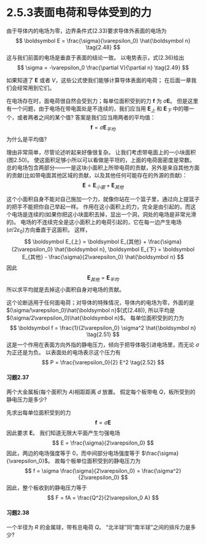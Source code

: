 # 2.5.3表面电荷和导体受到的力

由于导体内的电场为零，边界条件式(2.33)要求导体外表面的电场为
$$
  \boldsymbol E = \frac{\sigma}{\varepsilon_0} \hat{\boldsymbol n}
  \tag{2.48}
$$
这与我们前面的电场是垂直于表面的结论一致。
以电势表示，式(2.36)给出
$$
  \sigma = -\varepsilon_0 \frac{\partial V}{\partial n} 
  \tag{2.49}
$$

如果知道了 $\boldsymbol E$ 或者 $V$，这些公式使我们能够计算导体表面的电荷；
在后面一章我们会经常用到它们。

在电场存在时，面电荷很自然会受到力；每单位面积受到的力 $\boldsymbol f$ 为 $\sigma \boldsymbol E$。
但是这里有一个问题，由于电场在带电面处是不连续的，我们应当用 $\boldsymbol E_{上}$ 和 $\boldsymbol E_{下}$ 中的哪一个，或者两者之间的某个值?
答案是我们应当用两者的平均值：
$$
  \boldsymbol f = \sigma \boldsymbol E_{平均}
  \tag{2.50}
$$
为什么是平均值?

理由非常简单，尽管论述听起来好像很复杂。
让我们考虑带电面上的一小块面积(图2.50)。
使这面积足够小所以可以看做是平坦的，上面的电荷面密度是常数。
总的电场包含两部分——一是这块小面积上所带电荷的贡献，另外是来自其他方面的贡献(比如带电面其他区域的贡献，以及其他任何可能存在的外源的贡献)：
$$
  \boldsymbol E = \boldsymbol E_{小窗} + \boldsymbol E_{其他}
$$

这个小面积自身不能对自己施加一个力，就像你站在一个篮子里，通过向上提篮子的把手不能把你自己举起一样。
作用在这小面积上的力，完全是由引起的，而这个电场是连续的(如果你把这小块面积去掉，显出一个洞，洞处的电场是非常光滑的)。
电场的不连续完全是这小面积上的电荷引起的，它在每一边产生电场($\sigma/2\varepsilon_0$)方向垂直于这面积。
这样，
$$
  \boldsymbol E_{上} = \boldsymbol E_{其他} + \frac{\sigma}{2\varepsilon_0} \hat{\boldsymbol n}, 
  \boldsymbol E_{下} = \boldsymbol E_{其他} - \frac{\sigma}{2\varepsilon_0} \hat{\boldsymbol n}
$$
因此
$$
  \boldsymbol E_{其他} = \boldsymbol E_{平均}
$$
所以求平均就是去掉这小面积自身对电场的贡献。

这个论断适用于任何面电荷；对导体的特殊情况，导体内的电场为零，外面的是 $(\sigma/\varepsilon_0)\hat{\boldsymbol n}$(式(2.48)), 所以平均是 $(\sigma/2\varepsilon_0)\hat{\boldsymbol n}$。
每单位面积受到的力为
$$
  \boldsymbol f = \frac{1}{2\varepsilon_0} \sigma^2 \hat{\boldsymbol n}
  \tag{2.51}
$$
这是一个作用在表面方向外指的静电压力，倾向于把导体吸引进电场里，而无论 $\sigma$ 为正还是为负。
以表面处的电场表示这个压力有
$$
  P = \frac{\varepsilon_0}{2} E^2
  \tag{2.52}
$$

#### 习题2.37

两个大金属板(每个面积为 $A$)相距距离 $d$ 放置。
假定每个板带电 $Q$，板所受到的静电压力是多少?

先求出每单位面积受到的力
$$
  \bm f = \sigma \bm E
$$
因此要求 $\bm E$。
我们知道无限大平面产生匀强电场
$$
  E = \frac{\sigma}{2\varepsilon_0}
$$
因此，两边的电场强度等于 $0$，而中间部分电场强度等于 $\frac{\sigma}{\varepsilon_0}$。
故每个板单位面积受到的静电压力为
$$
  f = \sigma \frac{\sigma}{2\varepsilon_0}
  = \frac{\sigma^2}{2\varepsilon_0}
$$
因此，整个板收到的静电压力等于
$$
  F = fA = \frac{Q^2}{2\varepsilon_0 A}
$$

#### 习题2.38

一个半径为 $R$ 的金属球，带有总电荷 $Q$。
“北半球”同“南半球”之间的排斥力是多少?


